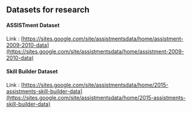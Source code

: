 ## Datasets for research

#### ASSISTment Dataset
Link : [https://sites.google.com/site/assistmentsdata/home/assistment-2009-2010-data](https://sites.google.com/site/assistmentsdata/home/assistment-2009-2010-data)

#### Skill Builder Dataset
Link : [https://sites.google.com/site/assistmentsdata/home/2015-assistments-skill-builder-data](https://sites.google.com/site/assistmentsdata/home/2015-assistments-skill-builder-data)
